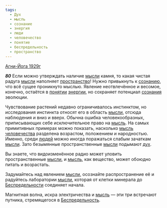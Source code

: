 ```yaml
---
tags:
  - Дух
  - мысль
  - сознание
  - энергия
  - люди
  - человечество
  - понятие
  - беспредельность
  - пространство
---
```


[Агни-Йога 1929г](https://127.0.0.1:4002/agni/1929)

___80___
Если можно утверждать наличие [мысли](../../../tags/#[мысль](../../../tags/#мысль)) камня, то какая чистая радуга [мысли](../../../tags/#[мысль](../../../tags/#мысль)) наполняет [пространство](../../../tags/#пространство)! Нужно привыкнуть к [сознанию](../../../tags/#сознание), что всё сущее проникнуто мыслью. Явление неотвлечённое и весомое, конечно, остаётся в [понятии](../../../tags/#понятие) [энергии](../../../tags/#энергия), но сохраняет потенциал [сознания](../../../tags/#сознание) эволюции.   

Чувствование растений недавно ограничивалось инстинктом, но исследования инстинкта относят его в область [мысли](../../../tags/#[мысль](../../../tags/#мысль)), отсюда наблюдения и вниз и вверх. Обычна ошибка человекообразных, приписывающих себе исключительное право на [мысль](../../../tags/#мысль). На самых примитивных примерах можно показать, насколько [мысль](../../../tags/#мысль) [человечества](../../../tags/#человечество) разделена возрастом, положением и народностью. Именно, среди [людей](../../../tags/#люди) можно иногда поражаться слабым зачаткам [мысли](../../../tags/#[мысль](../../../tags/#мысль)). Зато безымянные пространственные [мысли](../../../tags/#[мысль](../../../tags/#мысль)) подымают [дух](../../../tags/#Дух).   

Вы знаете, что видоизменённое радио может уловить пространственные [мысли](../../../tags/#[мысль](../../../tags/#мысль)), и [мысль](../../../tags/#мысль), как вещество, может обоюдно питать и возрастать.   

Задумайтесь над явлением [мысли](../../../tags/#[мысль](../../../tags/#мысль)), осознайте распространение её и радуйтесь лаборатории [мысли](../../../tags/#[мысль](../../../tags/#мысль)), которая от клетки минерала до [Беспредельности](../../../tags/#беспредельность) соединяет начала.   

Магнитная волна, искра электричества и [мысль](../../../tags/#мысль) — эти три встречают путника, стремящегося в [Беспредельность](../../../tags/#беспредельность).